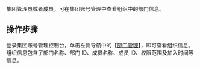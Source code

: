 集团管理员或者成员，可在集团账号管理中查看组织中的部门信息。

## 操作步骤
登录集团账号管理控制台，单击左侧导航中的【[部门管理](https://console.cloud.tencent.com/organization/relation)】，即可查看组织信息。组织信息包含了部门名称、部门 ID、成员名称、成员 ID、权限范围及加入时间等信息。
